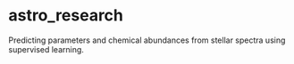 # astro_research
 Predicting parameters and chemical abundances from stellar spectra using supervised learning.
